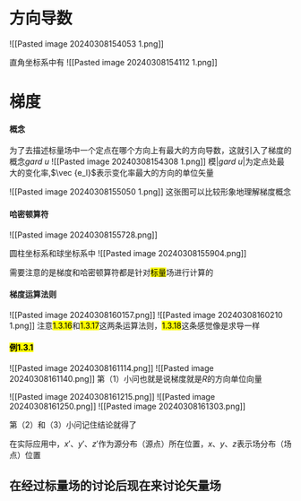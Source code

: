 # 方向导数
![[Pasted image 20240308154053 1.png]]

直角坐标系中有
![[Pasted image 20240308154112 1.png]]

# 梯度
#### 概念
为了去描述标量场中一个定点在哪个方向上有最大的方向导数，这就引入了梯度的概念$gard\ u$
![[Pasted image 20240308154308 1.png]]
模$|gard\ u|$为定点处最大的变化率,$\vec {e_l}$表示变化率最大的方向的单位矢量


![[Pasted image 20240308155050 1.png]]
这张图可以比较形象地理解梯度概念

#### 哈密顿算符
![[Pasted image 20240308155728.png]]

圆柱坐标系和球坐标系中
![[Pasted image 20240308155904.png]]

需要注意的是梯度和哈密顿算符都是针对<mark class="hltr-orange">标量</mark>场进行计算的

#### 梯度运算法则
![[Pasted image 20240308160157.png]]
![[Pasted image 20240308160210 1.png]]
注意<mark class="hltr-blue">1.3.16</mark>和<mark class="hltr-blue">1.3.17</mark>这两条运算法则，<mark class="hltr-blue">1.3.18</mark>这条感觉像是求导一样

#### <mark class="hltr-blue">例1.3.1</mark>
![[Pasted image 20240308161114.png]]
![[Pasted image 20240308161140.png]]
第（1）小问也就是说梯度就是$R$的方向单位向量

![[Pasted image 20240308161215.png]]
![[Pasted image 20240308161250.png]]
![[Pasted image 20240308161303.png]]

第（2）和（3）小问记住结论就得了

在实际应用中，$x'$、$y'$、$z'$作为源分布（源点）所在位置，$x$、$y$、$z$表示场分布（场点）位置



## 在经过标量场的讨论后现在来讨论矢量场


